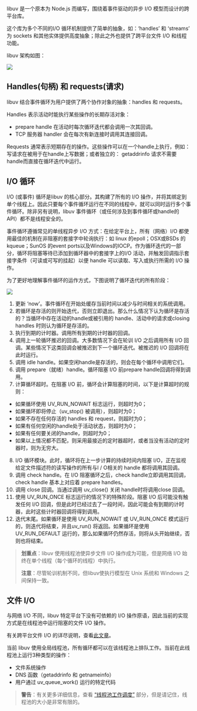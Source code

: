 libuv 是一个原本为 Node.js 而编写，围绕着事件驱动的异步 I/O 模型而设计的跨平台库。

这个库为多个不同的I/O 循环机制提供了简单的抽象，如：‘handles’ 和 ‘streams’ 为 sockets 和其他实体提供高度抽象；除此之外也提供了跨平台文件 I/O 和线程功能。

libuv 架构如图：

![](http://docs.libuv.org/en/v1.x/_images/architecture.png)

## Handles(句柄) 和 requests(请求)

libuv 结合事件循环为用户提供了两个协作对象的抽象：handles 和 requests。

Handles 表示活动时能执行某些操作的长期存活对象：

* prepare handle 在活动时每次循环迭代都会调用一次其回调。
* TCP 服务器 handler 会在每次有新连接时调用其连接回调。

Requests 通常表示短期存在的操作。这些操作可以在一个handle上执行，例如：写请求在被用于在handle上写数据；或者独立的： getaddrinfo 请求不需要handle而直接在循环迭代中运行。

## I/O 循环

I/O (或事件) 循环是libuv 的核心部分。其构建了所有的 I/O 操作，并将其绑定到单个线程上。因此只要每个事件循环运行在不同的线程中，就可以同时运行多个事件循环。除非另有说明，libuv 事件循环（或任何涉及到事件循环或handle的 API）都不是线程安全的。

事件循环遵循常见的单线程异步 I/O 方式：在给定平台上，所有（网络）I/O 都使用最佳的机制在非阻塞的套接字中轮询执行：如 linux 的epoll；OSX或BSDs 的kqueue；SunOS 的event ports以及Windows的IOCP。作为循环迭代的一部分，循环将阻塞等待已添加到循环器中的套接字上的I/O 活动，并触发回调指示套接字条件（可读或可写的挂起）以便 handle 可以读取、写入或执行所需的 I/O 操作。

为了更好地理解事件循环的运作方式，下图说明了循环迭代的所有阶段：

![](http://docs.libuv.org/en/v1.x/_images/loop_iteration.png)

1. 更新 ‘now’。事件循环在开始处缓存当前时间以减少与时间相关的系统调用。
2. 若循环是存活的则开始迭代，否则立即退出。那么什么情况下认为循环是存活的？当循环中存在活动的handle或被引用的 handle、活动中的请求或closing handles 时则认为循环是存活的。
3. 执行到期的计时器。调用所有到期的计时器的回调。
4. 调用上一轮循环推迟的回调。大多数情况下会在轮训 I/O 之后调用所有 I/O 回调。某些情况下这类回调会被推迟到下一个循环迭代。被推迟的 I/O 回调将在此时运行。
5. 调用 idle handle。如果空闲handle是存活的，则会在每个循环中调用它们。
6. 调用 prepare（就绪）handle。循环阻塞 I/O 前prepare handle回调将得到调用。
7. 计算循环超时。在阻塞 I/O 前，循环会计算阻塞的时间，以下是计算超时的规则：

* 如果循环使用 UV_RUN_NOWAIT 标志运行，则超时为0；
* 如果循环即将停止（uv_stop() 被调用），则超时为0；
* 如果不存在任何存活的 handles 和 request，则超时为0；
* 如果有任何空闲的handle处于活动状态，则超时为0；
* 如果有任何要关闭的handle，则超时为0；
* 如果以上情况都不匹配，则采用最接近的定时器超时，或者当没有活动的定时器时，则为无穷大。

8. I/O 循环模块。此时，循环将在上一步计算的持续时间内阻塞 I/O，正在监视给定文件描述符的读写操作的所有与I / O相关的 handle 都将调用其回调。
9. 调用 check handle。在 I/O 阻塞循环之后，check handle立即调用其回调，check handle 基本上对应着 prepare handles。
10. 调用 close 回调。当通过调用 uv_close() 关闭 handle时将调用close 回调。
11. 使用 UV_RUN_ONCE 标志运行的情况下的特殊阶段。阻塞 I/O 后可能没有触发任何 I/O 回调，但是此时已经过去了一段时间，因此可能会有到期的计时器，此时这些计时器回调将得到调用。
12. 迭代末尾。如果循环是使用 UV_RUN_NOWAIT 或 UV_RUN_ONCE 模式运行的，则迭代将结束，并且uv_run() 将返回。如果循环是使用 UV_RUN_DEFAULT 运行的，那么如果循环仍然存活，则将从头开始继续，否则也将结束。

> **划重点**：libuv 使用线程池使异步文件 I/O 操作成为可能，但是网络 I/O 始终在单个线程（每个循环的线程）中执行。
>
> **注意**：尽管轮训机制不同，但libuv使执行模型在 Unix 系统和 Windows 之间保持一致。

## 文件 I/O

与网络 I/O 不同，libuv 特定平台下没有可依赖的 I/O 操作原语，因此当前的实现方式是在线程池中运行阻塞的文件 I/O 操作。

有关跨平台文件 I/O 的详尽说明，查看[此文章](http://blog.libtorrent.org/2012/10/asynchronous-disk-io/)。

当前 libuv 使用全局线程池，所有循环都可以在该线程池上排队工作。当前在此线程池上运行3种类型的操作：

* 文件系统操作
* DNS 函数（getaddrinfo 和 getnameinfo）
* 用户通过 uv_queue_work() 运行的特定代码

> **警告**：有关更多详细信息，查看 [“线程池工作调度”](http://docs.libuv.org/en/v1.x/threadpool.html#threadpool) 部分，但是请记住，线程池的大小是非常有限的。


